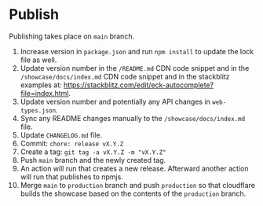 # Publish

Publishing takes place on `main` branch.

1. Increase version in `package.json` and run `npm install` to update the lock file as well.
2. Update version number in the `/README.md` CDN code snippet and in the `/showcase/docs/index.md` CDN code snippet and in the stackblitz examples at: https://stackblitz.com/edit/eck-autocomplete?file=index.html.
3. Update version number and potentially any API changes in `web-types.json`.
4. Sync any README changes manually to the `/showcase/docs/index.md` file.
5. Update `CHANGELOG.md` file.
6. Commit: `chore: release vX.Y.Z`
7. Create a tag: `git tag -a vX.Y.Z -m "vX.Y.Z"`
8. Push `main` branch and the newly created tag.
9. An action will run that creates a new release. Afterward another action will run that publishes to npmjs.
10. Merge `main` to `production` branch and push `production` so that cloudflare builds the showcase based on the contents of the `production` branch.
